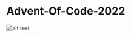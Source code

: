 # Advent-Of-Code-2022
![alt text](https://cdn.discordapp.com/attachments/460550301083107338/1049368419247599667/image.png)
